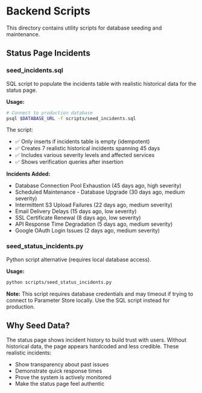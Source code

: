 # Backend Scripts

This directory contains utility scripts for database seeding and maintenance.

## Status Page Incidents

### seed_incidents.sql

SQL script to populate the incidents table with realistic historical data for the status page.

**Usage:**

```bash
# Connect to production database
psql $DATABASE_URL -f scripts/seed_incidents.sql
```

The script:
- ✅ Only inserts if incidents table is empty (idempotent)
- ✅ Creates 7 realistic historical incidents spanning 45 days
- ✅ Includes various severity levels and affected services
- ✅ Shows verification queries after insertion

**Incidents Added:**
- Database Connection Pool Exhaustion (45 days ago, high severity)
- Scheduled Maintenance - Database Upgrade (30 days ago, medium severity)
- Intermittent S3 Upload Failures (22 days ago, medium severity)
- Email Delivery Delays (15 days ago, low severity)
- SSL Certificate Renewal (8 days ago, low severity)
- API Response Time Degradation (5 days ago, medium severity)
- Google OAuth Login Issues (2 days ago, medium severity)

### seed_status_incidents.py

Python script alternative (requires local database access).

**Usage:**

```bash
python scripts/seed_status_incidents.py
```

**Note:** This script requires database credentials and may timeout if trying to connect to Parameter Store locally. Use the SQL script instead for production.

## Why Seed Data?

The status page shows incident history to build trust with users. Without historical data, the page appears hardcoded and less credible. These realistic incidents:

- Show transparency about past issues
- Demonstrate quick response times
- Prove the system is actively monitored
- Make the status page feel authentic
